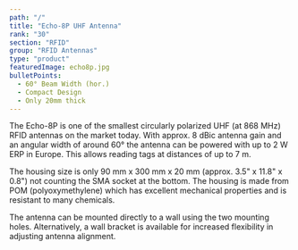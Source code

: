 ```yaml
---
path: "/"
title: "Echo-8P UHF Antenna"
rank: "30"
section: "RFID"
group: "RFID Antennas"
type: "product"
featuredImage: echo8p.jpg
bulletPoints:
  - 60° Beam Width (hor.) 
  - Compact Design 
  - Only 20mm thick
---
```

The Echo-8P is one of the smallest circularly polarized UHF (at 868 MHz) RFID antennas on the market today. With approx. 8 dBic antenna gain and an angular width of around 60° the antenna can be powered with up to 2 W ERP in Europe. This allows reading tags at distances of up to 7 m.

The housing size is only 90 mm x 300 mm x 20 mm (approx. 3.5" x 11.8" x 0.8") not counting the SMA socket at the bottom. The housing is made from POM (polyoxymethylene) which has excellent mechanical properties and is resistant to many chemicals.

The antenna can be mounted directly to a wall using the two mounting holes. Alternatively, a wall bracket is available for increased flexibility in adjusting antenna alignment.
